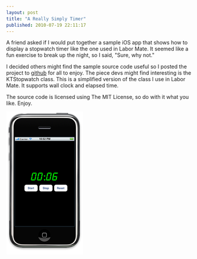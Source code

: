 ```yaml
---
layout: post
title: "A Really Simply Timer"
published: 2010-07-19 22:11:17
---
```

A friend asked if I would put together a sample iOS app that shows how to display a stopwatch timer like the one used in Labor Mate. It seemed like a fun exercise to break up the night, so I said, "Sure, why not." 

I decided others might find the sample source code useful so I posted the project to [github](http://github.com/kirbyt/SimpleTimer) for all to enjoy. The piece devs might find interesting is the KTStopwatch class. This is a simplified version of the class I use in Labor Mate. It supports wall clock and elapsed time.

The source code is licensed using The MIT License, so do with it what you like. Enjoy.

![SimpleTimer.png](/images/blog/2010-07-19-SimpleTimer.png)